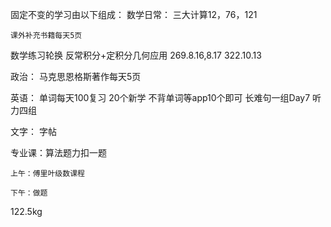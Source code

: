 固定不变的学习由以下组成：
数学日常：
	三大计算12，76，121

	课外补充书籍每天5页

数学练习轮换 反常积分+定积分几何应用
	269.8.16,8.17
	322.10.13


政治：
	马克思恩格斯著作每天5页

英语：
	单词每天100复习
	20个新学
	不背单词等app10个即可
	长难句一组Day7
	听力四组

文字：
	字帖

专业课：算法题力扣一题



	上午：傅里叶级数课程

	下午：做题

122.5kg